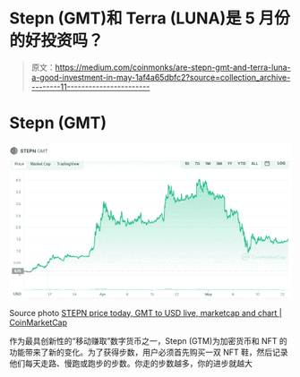 # Stepn (GMT)和 Terra (LUNA)是 5 月份的好投资吗？

> 原文：<https://medium.com/coinmonks/are-stepn-gmt-and-terra-luna-a-good-investment-in-may-1af4a65dbfc2?source=collection_archive---------11----------------------->

# Stepn (GMT)

![](img/4ec41fc96e18d5d1eb0e97afed9f20a4.png)

Source photo [STEPN price today, GMT to USD live, marketcap and chart | CoinMarketCap](https://coinmarketcap.com/currencies/green-metaverse-token/)

作为最具创新性的“移动赚取”数字货币之一，Stepn (GTM)为加密货币和 NFT 的功能带来了新的变化。为了获得步数，用户必须首先购买一双 NFT 鞋，然后记录他们每天走路、慢跑或跑步的步数。你走的步数越多，你的进步就越大